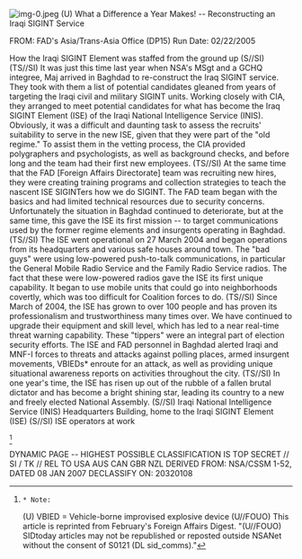 ![img-0.jpeg](img-0.jpeg)
(U) What a Difference a Year Makes! -- Reconstructing an Iraqi SIGINT Service

FROM:
FAD's Asia/Trans-Asia Office (DP15)
Run Date: 02/22/2005

How the Iraqi SIGINT Element was staffed from the ground up (S//SI)
(TS//SI) It was just this time last year when NSA's MSgt
and a GCHQ integree, Maj arrived in Baghdad to re-construct the Iraq SIGINT service. They took with them a list of potential candidates gleaned from years of targeting the Iraqi civil and military SIGINT units. Working closely with CIA, they arranged to meet potential candidates for what has become the Iraq SIGINT Element (ISE) of the Iraqi National Intelligence Service (INIS). Obviously, it was a difficult and daunting task to assess the recruits' suitability to serve in the new ISE, given that they were part of the "old regime." To assist them in the vetting process, the CIA provided polygraphers and psychologists, as well as background checks, and before long and the team had their first new employees.
(TS//SI) At the same time that the FAD [Foreign Affairs Directorate] team was recruiting new hires, they were creating training programs and collection strategies to teach the nascent ISE SIGINTers how we do SIGINT. The FAD team began with the basics and had limited technical resources due to security concerns. Unfortunately the situation in Baghdad continued to deteriorate, but at the same time, this gave the ISE its first mission -- to target communications used by the former regime elements and insurgents operating in Baghdad.
(TS//SI) The ISE went operational on 27 March 2004 and began operations from its headquarters and various safe houses around town. The "bad guys" were using low-powered push-to-talk communications, in particular the General Mobile Radio Service and the Family Radio Service radios. The fact that these were low-powered radios gave the ISE its first unique capability. It began to use mobile units that could go into neighborhoods covertly, which was too difficult for Coalition forces to do.
(TS//SI) Since March of 2004, the ISE has grown to over 100 people and has proven its professionalism and trustworthiness many times over. We have continued to upgrade their equipment and skill level, which has led to a near real-time threat warning capability. These "tippers" were an integral part of election security efforts. The ISE and FAD personnel in Baghdad alerted Iraqi and MNF-I forces to threats and attacks against polling places, armed insurgent movements, VBIEDs* enroute for an attack, as well as providing unique situational awareness reports on activities throughout the city.
(TS//SI) In one year's time, the ISE has risen up out of the rubble of a fallen brutal dictator and has become a bright shining star, leading its country to a new and freely elected National Assembly.
(S//SI) Iraqi National Intelligence Service (INIS) Headquarters Building, home to the Iraqi SIGINT Element (ISE)
(S//SI) ISE operators at work

[^0]
[^0]:    * Note:
    (U) VBIED = Vehicle-borne improvised explosive device
    (U//FOUO) This article is reprinted from February's Foreign Affairs Digest.
"(U//FOUO) SIDtoday articles may not be republished or reposted outside NSANet without the consent of S0121 (DL sid_comms)."

DYNAMIC PAGE -- HIGHEST POSSIBLE CLASSIFICATION IS TOP SECRET // SI / TK // REL TO USA AUS CAN GBR NZL
DERIVED FROM: NSA/CSSM 1-52, DATED 08 JAN 2007 DECLASSIFY ON: 20320108
